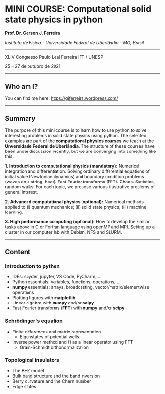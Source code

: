 # MINI COURSE: Computational solid state physics in python

**Prof. Dr. Gerson J. Ferreira**

*Instituto de Física - Universidade Federal de Uberlândia - MG, Brasil*

-----------------

XLIV Congresso Paulo Leal Ferreira
IFT / UNESP

25 – 27 de outubro de 2021

-----------------

## Who am I?

You can find me here: https://gjferreira.wordpress.com/

-----------------

## Summary

The purpose of this mini course is to learn how to use python to solve interesting problems in solid state physics using python. The selected examples are part of the **computational physics courses** we teach at the **Unversidade Federal de Uberlândia**. The structure of these courses have been under discussion recently, but we are converging into something like this:

**1. Introduction to computational physics (mandatory):** Numerical integration and differentiation. Solving ordinary differential equations of initial value (Newtonian dynamics) and boundary condition problems (waves on a string, heat). Fast Fourier transforms (FFT). Chaos. Statistics, random walks. For each topic, we propose various illustrative problems of general interest.

**2. Advanced computational physics (optional):** Numerical methods applied to (i) quantum mechanics; (ii) solid state physics; (iii) machine learning.

**3. High performance computing (optional):** How to develop the similar tasks above in C or Fortran language using openMP and MPI. Setting up a cluster in our computer lab with Debian, NFS and SLURM.

-----------------

## Content

### Introduction to python

- IDEs: spyder, jupyter, VS Code, PyCharm, ...
- Python essentials: variables, functions, operations, ...
- **numpy** essentials: arrays, broadcasting, vector/matrix/elementwise operations
- Plotting figures with **matplotlib**
- Linear algebra with **numpy** and/or **scipy**
- Fast Fourier transforms (**FFT**) with **numpy** and/or **scipy**

### Schrödinger's equation

- Finite differences and matrix representation
    - Eigenstates of potential wells
- Inverse power method and $H$ as a linear operator using FFT
    - Gram-Schmidt orthonormalization

### Topological insulators

- The BHZ model
- Bulk band structure and the band inversion
- Berry curvature and the Chern number
- Edge states